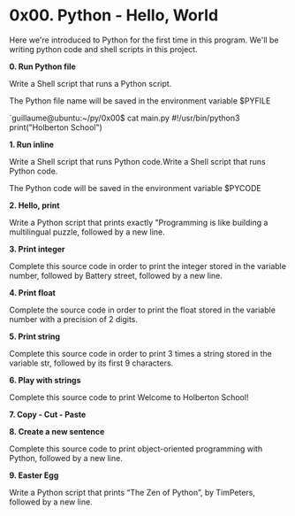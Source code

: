 # 0x00. Python - Hello, World

Here we're introduced to Python for the first time in this program. We'll be writing python code and shell scripts in this project.

**0. Run Python file**

Write a Shell script that runs a Python script.

The Python file name will be saved in the environment variable $PYFILE

`guillaume@ubuntu:~/py/0x00$ cat main.py #!/usr/bin/python3 print("Holberton School")

**1. Run inline**

Write a Shell script that runs Python code.Write a Shell script that runs Python code.

The Python code will be saved in the environment variable $PYCODE

**2. Hello, print**

Write a Python script that prints exactly \"Programming is like building a multilingual puzzle, followed by a new line.

**3. Print integer**

Complete this source code in order to print the integer stored in the variable number, followed by Battery street, followed by a new line.

**4. Print float**

Complete the source code in order to print the float stored in the variable number with a precision of 2 digits.

**5. Print string**

Complete this source code in order to print 3 times a string stored in the variable str, followed by its first 9 characters.

**6. Play with strings**

Complete this source code to print Welcome to Holberton School!

**7. Copy - Cut - Paste**

**8. Create a new sentence**

Complete this source code to print object-oriented programming with Python, followed by a new line.

**9. Easter Egg**

Write a Python script that prints “The Zen of Python”, by TimPeters, followed by a new line.


